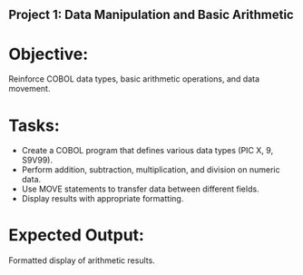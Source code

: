 ## Project 1: Data Manipulation and Basic Arithmetic

# Objective:
Reinforce COBOL data types, basic arithmetic operations, and data movement.

# Tasks:
- Create a COBOL program that defines various data types (PIC X, 9, S9V99).
- Perform addition, subtraction, multiplication, and division on numeric data.
- Use MOVE statements to transfer data between different fields.
- Display results with appropriate formatting.

# Expected Output: 
Formatted display of arithmetic results.
